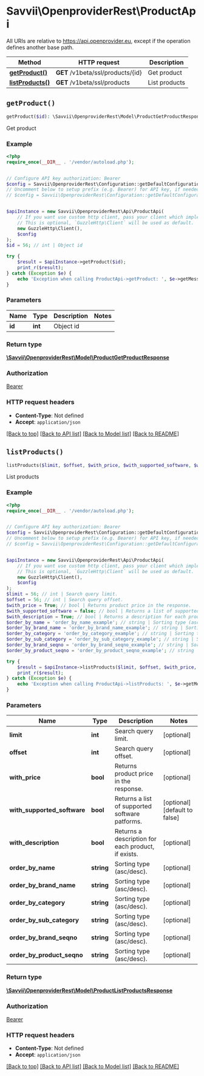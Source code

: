 # Savvii\OpenproviderRest\ProductApi

All URIs are relative to https://api.openprovider.eu, except if the operation defines another base path.

| Method | HTTP request | Description |
| ------------- | ------------- | ------------- |
| [**getProduct()**](ProductApi.md#getProduct) | **GET** /v1beta/ssl/products/{id} | Get product |
| [**listProducts()**](ProductApi.md#listProducts) | **GET** /v1beta/ssl/products | List products |


## `getProduct()`

```php
getProduct($id): \Savvii\OpenproviderRest\Model\ProductGetProductResponse
```

Get product

### Example

```php
<?php
require_once(__DIR__ . '/vendor/autoload.php');


// Configure API key authorization: Bearer
$config = Savvii\OpenproviderRest\Configuration::getDefaultConfiguration()->setApiKey('Authorization', 'YOUR_API_KEY');
// Uncomment below to setup prefix (e.g. Bearer) for API key, if needed
// $config = Savvii\OpenproviderRest\Configuration::getDefaultConfiguration()->setApiKeyPrefix('Authorization', 'Bearer');


$apiInstance = new Savvii\OpenproviderRest\Api\ProductApi(
    // If you want use custom http client, pass your client which implements `GuzzleHttp\ClientInterface`.
    // This is optional, `GuzzleHttp\Client` will be used as default.
    new GuzzleHttp\Client(),
    $config
);
$id = 56; // int | Object id

try {
    $result = $apiInstance->getProduct($id);
    print_r($result);
} catch (Exception $e) {
    echo 'Exception when calling ProductApi->getProduct: ', $e->getMessage(), PHP_EOL;
}
```

### Parameters

| Name | Type | Description  | Notes |
| ------------- | ------------- | ------------- | ------------- |
| **id** | **int**| Object id | |

### Return type

[**\Savvii\OpenproviderRest\Model\ProductGetProductResponse**](../Model/ProductGetProductResponse.md)

### Authorization

[Bearer](../../README.md#Bearer)

### HTTP request headers

- **Content-Type**: Not defined
- **Accept**: `application/json`

[[Back to top]](#) [[Back to API list]](../../README.md#endpoints)
[[Back to Model list]](../../README.md#models)
[[Back to README]](../../README.md)

## `listProducts()`

```php
listProducts($limit, $offset, $with_price, $with_supported_software, $with_description, $order_by_name, $order_by_brand_name, $order_by_category, $order_by_sub_category, $order_by_brand_seqno, $order_by_product_seqno): \Savvii\OpenproviderRest\Model\ProductListProductsResponse
```

List products

### Example

```php
<?php
require_once(__DIR__ . '/vendor/autoload.php');


// Configure API key authorization: Bearer
$config = Savvii\OpenproviderRest\Configuration::getDefaultConfiguration()->setApiKey('Authorization', 'YOUR_API_KEY');
// Uncomment below to setup prefix (e.g. Bearer) for API key, if needed
// $config = Savvii\OpenproviderRest\Configuration::getDefaultConfiguration()->setApiKeyPrefix('Authorization', 'Bearer');


$apiInstance = new Savvii\OpenproviderRest\Api\ProductApi(
    // If you want use custom http client, pass your client which implements `GuzzleHttp\ClientInterface`.
    // This is optional, `GuzzleHttp\Client` will be used as default.
    new GuzzleHttp\Client(),
    $config
);
$limit = 56; // int | Search query limit.
$offset = 56; // int | Search query offset.
$with_price = True; // bool | Returns product price in the response.
$with_supported_software = false; // bool | Returns a list of supported software patforms.
$with_description = True; // bool | Returns a description for each product, if exists.
$order_by_name = 'order_by_name_example'; // string | Sorting type (asc/desc).
$order_by_brand_name = 'order_by_brand_name_example'; // string | Sorting type (asc/desc).
$order_by_category = 'order_by_category_example'; // string | Sorting type (asc/desc).
$order_by_sub_category = 'order_by_sub_category_example'; // string | Sorting type (asc/desc).
$order_by_brand_seqno = 'order_by_brand_seqno_example'; // string | Sorting type (asc/desc).
$order_by_product_seqno = 'order_by_product_seqno_example'; // string | Sorting type (asc/desc).

try {
    $result = $apiInstance->listProducts($limit, $offset, $with_price, $with_supported_software, $with_description, $order_by_name, $order_by_brand_name, $order_by_category, $order_by_sub_category, $order_by_brand_seqno, $order_by_product_seqno);
    print_r($result);
} catch (Exception $e) {
    echo 'Exception when calling ProductApi->listProducts: ', $e->getMessage(), PHP_EOL;
}
```

### Parameters

| Name | Type | Description  | Notes |
| ------------- | ------------- | ------------- | ------------- |
| **limit** | **int**| Search query limit. | [optional] |
| **offset** | **int**| Search query offset. | [optional] |
| **with_price** | **bool**| Returns product price in the response. | [optional] |
| **with_supported_software** | **bool**| Returns a list of supported software patforms. | [optional] [default to false] |
| **with_description** | **bool**| Returns a description for each product, if exists. | [optional] |
| **order_by_name** | **string**| Sorting type (asc/desc). | [optional] |
| **order_by_brand_name** | **string**| Sorting type (asc/desc). | [optional] |
| **order_by_category** | **string**| Sorting type (asc/desc). | [optional] |
| **order_by_sub_category** | **string**| Sorting type (asc/desc). | [optional] |
| **order_by_brand_seqno** | **string**| Sorting type (asc/desc). | [optional] |
| **order_by_product_seqno** | **string**| Sorting type (asc/desc). | [optional] |

### Return type

[**\Savvii\OpenproviderRest\Model\ProductListProductsResponse**](../Model/ProductListProductsResponse.md)

### Authorization

[Bearer](../../README.md#Bearer)

### HTTP request headers

- **Content-Type**: Not defined
- **Accept**: `application/json`

[[Back to top]](#) [[Back to API list]](../../README.md#endpoints)
[[Back to Model list]](../../README.md#models)
[[Back to README]](../../README.md)
